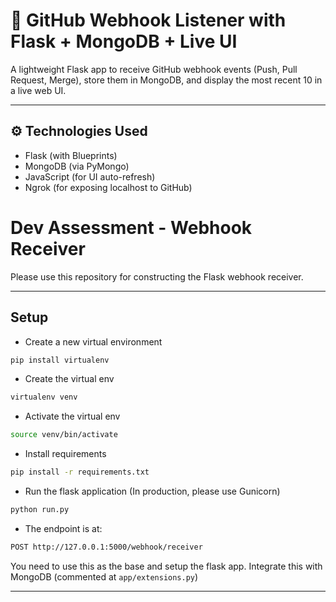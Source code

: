
# 📡 GitHub Webhook Listener with Flask + MongoDB + Live UI

A lightweight Flask app to receive GitHub webhook events (Push, Pull Request, Merge), store them in MongoDB, and display the most recent 10 in a live web UI.

---

## ⚙️ Technologies Used

- Flask (with Blueprints)
- MongoDB (via PyMongo)
- JavaScript (for UI auto-refresh)
- Ngrok (for exposing localhost to GitHub)





# Dev Assessment - Webhook Receiver

Please use this repository for constructing the Flask webhook receiver.

*******************

## Setup

* Create a new virtual environment

```bash
pip install virtualenv
```

* Create the virtual env

```bash
virtualenv venv
```

* Activate the virtual env

```bash
source venv/bin/activate
```

* Install requirements

```bash
pip install -r requirements.txt
```

* Run the flask application (In production, please use Gunicorn)

```bash
python run.py
```

* The endpoint is at:

```bash
POST http://127.0.0.1:5000/webhook/receiver
```

You need to use this as the base and setup the flask app. Integrate this with MongoDB (commented at `app/extensions.py`)

*******************
